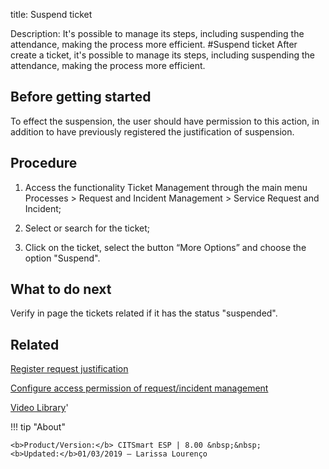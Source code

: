 title: Suspend ticket
 
Description: It's possible to manage its steps, including suspending the attendance, making the process more efficient.
#Suspend ticket
After create a ticket, it's possible to manage its steps, including suspending the attendance, making the process more efficient.

Before getting started
--------------------------

To effect the suspension, the user should have permission to this action, in
addition to have previously registered the justification of suspension.

Procedure
-------------

1.  Access the functionality Ticket Management through the main menu Processes
    \> Request and Incident Management \> Service Request and Incident;

2.  Select or search for the ticket;

3.  Click on the ticket, select the button “More Options” and choose the option
    "Suspend".

What to do next
-------------------

Verify in page the tickets related if it has the status "suspended".

Related
-----------

[Register request justification](/en-us/citsmart-esp-8/processes/portfolio-and-catalog/configuration/register-request-justification.html)

[Configure access permission of request/incident management](/en-us/citsmart-esp-8/processes/tickets/configuration/configure-access-permission-ticket.html)

<i class='fa fa-youtube-play  fa-2x' style='color:#97ce17;vertical-align: middle;'> </i> [Video Library](https://www.youtube.com/playlist?list=PLB5qK2uzf2RNrJnhiXj3dbmgsm9-quhfz)'

!!! tip "About"

    <b>Product/Version:</b> CITSmart ESP | 8.00 &nbsp;&nbsp;
    <b>Updated:</b>01/03/2019 – Larissa Lourenço
